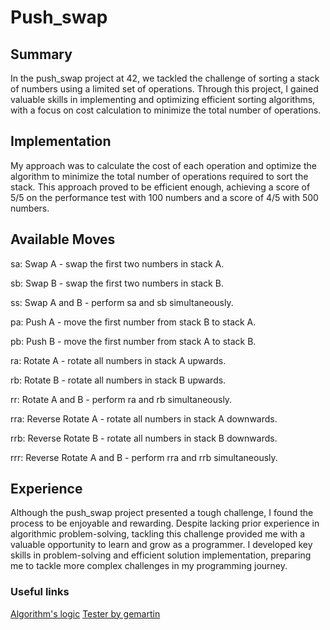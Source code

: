 # Push_swap

## Summary
In the push_swap project at 42, we tackled the challenge of sorting a stack of numbers using a limited set of operations. Through this project, I gained valuable skills in implementing and optimizing efficient sorting algorithms, with a focus on cost calculation to minimize the total number of operations.

## Implementation
My approach was to calculate the cost of each operation and optimize the algorithm to minimize the total number of operations required to sort the stack. This approach proved to be efficient enough, achieving a score of 5/5 on the performance test with 100 numbers and a score of 4/5 with 500 numbers.

## Available Moves

sa: Swap A - swap the first two numbers in stack A.

sb: Swap B - swap the first two numbers in stack B.

ss: Swap A and B - perform sa and sb simultaneously.

pa: Push A - move the first number from stack B to stack A.

pb: Push B - move the first number from stack A to stack B.

ra: Rotate A - rotate all numbers in stack A upwards.

rb: Rotate B - rotate all numbers in stack B upwards.


rr: Rotate A and B - perform ra and rb simultaneously.

rra: Reverse Rotate A - rotate all numbers in stack A downwards.

rrb: Reverse Rotate B - rotate all numbers in stack B downwards.

rrr: Reverse Rotate A and B - perform rra and rrb simultaneously.

## Experience
Although the push_swap project presented a tough challenge, I found the process to be enjoyable and rewarding. Despite lacking prior experience in algorithmic problem-solving, tackling this challenge provided me with a valuable opportunity to learn and grow as a programmer. I developed key skills in problem-solving and efficient solution implementation, preparing me to tackle more complex challenges in my programming journey.

### Useful links
[Algorithm's logic](https://medium.com/@ayogun/push-swap-c1f5d2d41e97)
[Tester by gemartin](https://github.com/gemartin99/Push-Swap-Tester)
